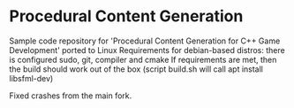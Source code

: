 # Procedural Content Generation
Sample code repository for 'Procedural Content Generation for C++ Game Development' ported to Linux
Requirements for debian-based distros: there is configured sudo, git, compiler and cmake 
If requirements are met, then the build should work out of the box (script build.sh will call apt install libsfml-dev)

Fixed crashes from the main fork.
